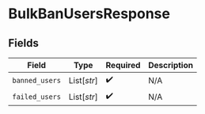 # BulkBanUsersResponse


## Fields

| Field              | Type               | Required           | Description        |
| ------------------ | ------------------ | ------------------ | ------------------ |
| `banned_users`     | List[*str*]        | :heavy_check_mark: | N/A                |
| `failed_users`     | List[*str*]        | :heavy_check_mark: | N/A                |